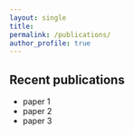 ```yaml
---
layout: single
title: 
permalink: /publications/
author_profile: true
---
```


## Recent publications

- paper 1
- paper 2
- paper 3
